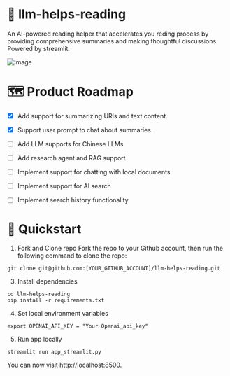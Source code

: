 # 📖 llm-helps-reading
An AI-powered reading helper that accelerates you reding process by providing comprehensive summaries and making thoughtful discussions.
Powered by streamlit.

![image](https://github.com/zcakjta/llm-helps-reading/assets/167012906/fd1ca41c-5026-4559-8613-8664e75217c8)



# 🗺️ Product Roadmap
  - [x] Add support for summarizing URls and text content.
  - [x] Support user prompt to chat about summaries.
  - [ ] Add LLM supports for Chinese LLMs
  - [ ] Add research agent and RAG support 
  - [ ] Implement support for chatting with local documents
  - [ ] Implement support for AI search
  - [ ] Implement search history functionality
 

# 🚀 Quickstart
1. Fork and Clone repo
Fork the repo to your Github account, then run the following command to clone the repo:
````
git clone git@github.com:[YOUR_GITHUB_ACCOUNT]/llm-helps-reading.git
````
3. Install dependencies
````
cd llm-helps-reading
pip install -r requirements.txt
````
4. Set local environment variables
````
export OPENAI_API_KEY = "Your Openai_api_key"
````  
5. Run app locally
````
streamlit run app_streamlit.py
````
You can now visit http://localhost:8500.
